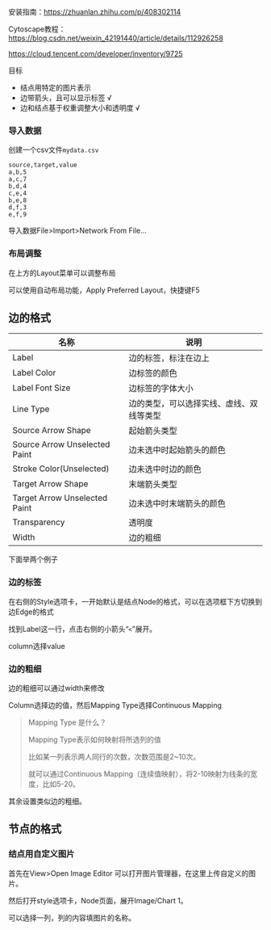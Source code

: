 安装指南：https://zhuanlan.zhihu.com/p/408302114

Cytoscape教程：https://blog.csdn.net/weixin_42191440/article/details/112926258

https://cloud.tencent.com/developer/inventory/9725



目标

- 结点用特定的图片表示
- 边带箭头，且可以显示标签 √
- 边和结点基于权重调整大小和透明度 √

### 导入数据

创建一个csv文件`mydata.csv`

```csv
source,target,value
a,b,5
a,c,7
b,d,4
c,e,4
b,e,8
d,f,3
e,f,9
```

导入数据File>Import>Network From File...

### 布局调整

在上方的Layout菜单可以调整布局

可以使用自动布局功能，Apply Preferred Layout，快捷键F5

## 边的格式

| 名称                          | 说明                                     |
| ----------------------------- | ---------------------------------------- |
| Label                         | 边的标签，标注在边上                     |
| Label Color                   | 边标签的颜色                             |
| Label Font Size               | 边标签的字体大小                         |
| Line Type                     | 边的类型，可以选择实线、虚线、双线等类型 |
| Source Arrow Shape            | 起始箭头类型                             |
| Source Arrow Unselected Paint | 边未选中时起始箭头的颜色                 |
| Stroke Color(Unselected)      | 边未选中时边的颜色                       |
| Target Arrow Shape            | 末端箭头类型                             |
| Target Arrow Unselected Paint | 边未选中时末端箭头的颜色                 |
| Transparency                  | 透明度                                   |
| Width                         | 边的粗细                                 |

下面举两个例子

### 边的标签

在右侧的Style选项卡，一开始默认是结点Node的格式，可以在选项框下方切换到边Edge的格式

找到Label这一行，点击右侧的小箭头“`<`”展开。

column选择value

### 边的粗细

边的粗细可以通过width来修改

Column选择边的值，然后Mapping Type选择Continuous Mapping

> Mapping Type 是什么？
>
> Mapping Type表示如何映射将所选列的值
>
> 比如某一列表示两人同行的次数，次数范围是2~10次。
>
> 就可以通过Continuous Mapping（连续值映射），将2-10映射为线条的宽度，比如5-20。

其余设置类似边的粗细。

## 节点的格式

### 结点用自定义图片

首先在View>Open Image Editor 可以打开图片管理器，在这里上传自定义的图片。

然后打开style选项卡，Node页面，展开Image/Chart 1。

可以选择一列，列的内容填图片的名称。


